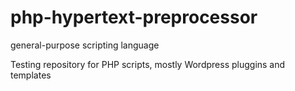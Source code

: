 # php-hypertext-preprocessor
general-purpose scripting language

Testing repository for PHP scripts, mostly Wordpress pluggins and templates 
